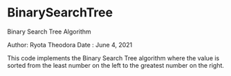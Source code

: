 # BinarySearchTree
Binary Search Tree Algorithm

Author: Ryota Theodora
Date  : June 4, 2021

This code implements the Binary Search Tree algorithm where the 
value is sorted from the least number on the left to the greatest 
number on the right.
